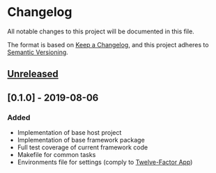 # Changelog
All notable changes to this project will be documented in this file.

The format is based on [Keep a Changelog](https://keepachangelog.com/en/1.0.0/),
and this project adheres to [Semantic Versioning](https://semver.org/spec/v2.0.0.html).

## [Unreleased]

## [0.1.0] - 2019-08-06
### Added
- Implementation of base host project
- Implementation of base framework package
- Full test coverage of current framework code
- Makefile for common tasks
- Environments file for settings (comply to [Twelve-Factor App](https://12factor.net/))

[Unreleased]: https://github.com/NicolaCostantino/LaravelCBV/compare/v0.1.0...HEAD
[1.0.0]: https://github.com/NicolaCostantino/LaravelCBV/releases/tag/v0.1.0